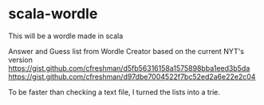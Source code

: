 # scala-wordle
This will be a wordle made in scala

Answer and Guess list from Wordle Creator based on the current NYT's version
https://gist.github.com/cfreshman/d5fb56316158a1575898bba1eed3b5da
https://gist.github.com/cfreshman/d97dbe7004522f7bc52ed2a6e22e2c04

To be faster than checking a text file, I turned the lists into a trie. 
